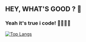 
## HEY, WHAT'S GOOD ? 🤝
### Yeah it's true i code! 👨‍💻👨‍💻

[![Top Langs](https://github-readme-stats.vercel.app/api/top-langs/?username=EDMONDGIHOZO&layout=compact&langs_count=10)](https://github.com/EDMONDGIHOZO/github-readme-stats)




